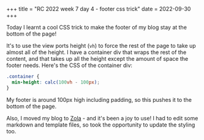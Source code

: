 +++
title = "RC 2022 week 7 day 4 - footer css trick"
date = 2022-09-30
+++

Today I learnt a cool CSS trick to make the footer of my blog stay at the bottom of the page!

It's to use the view ports height (`vh`) to force the rest of the page to take up almost all of the height.  I have a container div that wraps the rest of the content, and that takes up all the height except the amount of space the footer needs.  Here's the CSS of the container div:

```CSS
.container {
  min-height: calc(100vh - 100px);
}
```

My footer is around 100px high including padding, so this pushes it to the bottom of the page.

Also, I moved my blog to [Zola](https://www.getzola.org) - and it's been a joy to use!  I had to edit some markdown and template files, so took the opportunity to update the styling too.
